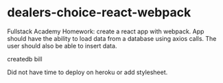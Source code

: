 # dealers-choice-react-webpack
Fullstack Academy Homework: create a react app with webpack. App should have the ability to load data from a database using axios calls. The user should also be able to insert data.

createdb bill

Did not have time to deploy on heroku or add stylesheet.
